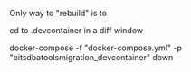 
Only way to "rebuild" is to

cd to .devcontainer in a diff window

docker-compose -f "docker-compose.yml" -p "bitsdbatoolsmigration_devcontainer" down
